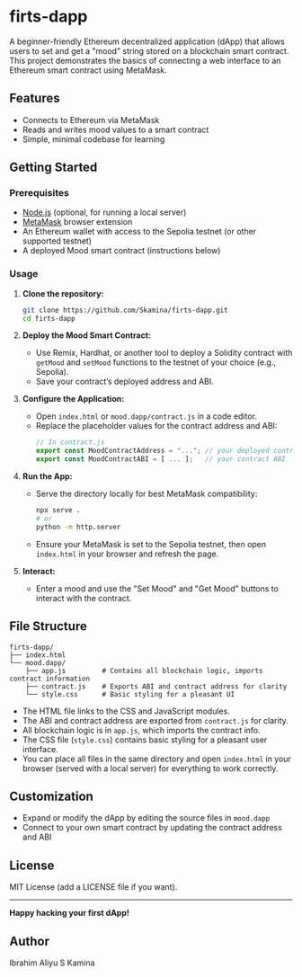 # firts-dapp

A beginner-friendly Ethereum decentralized application (dApp) that allows users to set and get a "mood" string stored on a blockchain smart contract. This project demonstrates the basics of connecting a web interface to an Ethereum smart contract using MetaMask.

## Features

- Connects to Ethereum via MetaMask
- Reads and writes mood values to a smart contract
- Simple, minimal codebase for learning

## Getting Started

### Prerequisites

- [Node.js](https://nodejs.org/) (optional, for running a local server)
- [MetaMask](https://metamask.io/) browser extension
- An Ethereum wallet with access to the Sepolia testnet (or other supported testnet)
- A deployed Mood smart contract (instructions below)

### Usage

1. **Clone the repository:**
    ```bash
    git clone https://github.com/Skamina/firts-dapp.git
    cd firts-dapp
    ```

2. **Deploy the Mood Smart Contract:**
    - Use Remix, Hardhat, or another tool to deploy a Solidity contract with `getMood` and `setMood` functions to the testnet of your choice (e.g., Sepolia).
    - Save your contract’s deployed address and ABI.

3. **Configure the Application:**
    - Open `index.html` or `mood.dapp/contract.js` in a code editor.
    - Replace the placeholder values for the contract address and ABI:
      ```js
      // In contract.js
      export const MoodContractAddress = "..."; // your deployed contract address
      export const MoodContractABI = [ ... ];   // your contract ABI
      ```

4. **Run the App:**
    - Serve the directory locally for best MetaMask compatibility:
      ```bash
      npx serve .
      # or
      python -m http.server
      ```
    - Ensure your MetaMask is set to the Sepolia testnet, then open `index.html` in your browser and refresh the page.

5. **Interact:**
    - Enter a mood and use the "Set Mood" and "Get Mood" buttons to interact with the contract.

## File Structure

```
firts-dapp/
├── index.html
└── mood.dapp/
    ├── app.js         # Contains all blockchain logic, imports contract information
    ├── contract.js    # Exports ABI and contract address for clarity
    └── style.css      # Basic styling for a pleasant UI
```

- The HTML file links to the CSS and JavaScript modules.
- The ABI and contract address are exported from `contract.js` for clarity.
- All blockchain logic is in `app.js`, which imports the contract info.
- The CSS file (`style.css`) contains basic styling for a pleasant user interface.
- You can place all files in the same directory and open `index.html` in your browser (served with a local server) for everything to work correctly.

## Customization

- Expand or modify the dApp by editing the source files in `mood.dapp`
- Connect to your own smart contract by updating the contract address and ABI

## License

MIT License (add a LICENSE file if you want).

---

**Happy hacking your first dApp!**

## Author

Ibrahim Aliyu S Kamina
